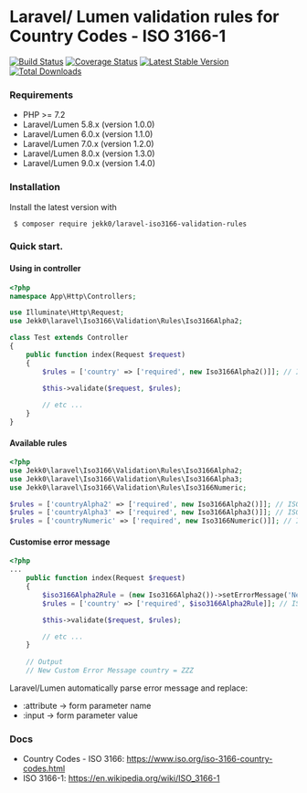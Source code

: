 # Laravel/ Lumen validation rules for Country Codes - ISO 3166-1
[![Build Status](https://travis-ci.com/jekk0/laravel-iso3166-validation-rules.svg?branch=master)](https://travis-ci.com/github/jekk0/laravel-iso3166-validation-rules)
[![Coverage Status](https://codecov.io/gh/jekk0/laravel-iso3166-validation-rules/branch/master/graphs/badge.svg)](https://codecov.io/gh/jekk0/laravel-iso3166-validation-rules)
[![Latest Stable Version](https://poser.pugx.org/jekk0/laravel-iso3166-validation-rules/v/stable)](https://packagist.org/packages/jekk0/laravel-iso3166-validation-rules)
[![Total Downloads](https://poser.pugx.org/jekk0/laravel-iso3166-validation-rules/downloads)](https://packagist.org/packages/jekk0/laravel-iso3166-validation-rules)

### Requirements

 * PHP >= 7.2
 * Laravel/Lumen 5.8.x (version 1.0.0)
 * Laravel/Lumen 6.0.x (version 1.1.0)
 * Laravel/Lumen 7.0.x (version 1.2.0)
 * Laravel/Lumen 8.0.x (version 1.3.0)
 * Laravel/Lumen 9.0.x (version 1.4.0)

### Installation

 Install the latest version with
```
 $ composer require jekk0/laravel-iso3166-validation-rules
```

### Quick start.
#### Using in controller
```php
<?php
namespace App\Http\Controllers;

use Illuminate\Http\Request;
use Jekk0\laravel\Iso3166\Validation\Rules\Iso3166Alpha2;

class Test extends Controller
{
    public function index(Request $request)
    {
        $rules = ['country' => ['required', new Iso3166Alpha2()]]; // ISO3166-1 Alpha2 validation rule

        $this->validate($request, $rules);
        
        // etc ...
    }
}

```

#### Available rules
```php
<?php
use Jekk0\laravel\Iso3166\Validation\Rules\Iso3166Alpha2;
use Jekk0\laravel\Iso3166\Validation\Rules\Iso3166Alpha3;
use Jekk0\laravel\Iso3166\Validation\Rules\Iso3166Numeric;

$rules = ['countryAlpha2' => ['required', new Iso3166Alpha2()]]; // ISO3166-1 Alpha2 validation rule
$rules = ['countryAlpha3' => ['required', new Iso3166Alpha3()]]; // ISO3166-1 Alpha3 validation rule
$rules = ['countryNumeric' => ['required', new Iso3166Numeric()]]; // ISO3166-1 Numeric validation rule
```
#### Customise error message
```php
<?php
...
    public function index(Request $request)
    {
        $iso3166Alpha2Rule = (new Iso3166Alpha2())->setErrorMessage('New Custom Error Message :attribute = :input');
        $rules = ['country' => ['required', $iso3166Alpha2Rule]]; // ISO3166-1 Alpha2 validation rule

        $this->validate($request, $rules);

        // etc ...
    }
    
    // Output
    // New Custom Error Message country = ZZZ
```
Laravel/Lumen automatically parse error message and replace: 
 * :attribute -> form parameter name 
 * :input     -> form parameter value 

### Docs
 * Country Codes - ISO 3166: https://www.iso.org/iso-3166-country-codes.html
 * ISO 3166-1: https://en.wikipedia.org/wiki/ISO_3166-1
